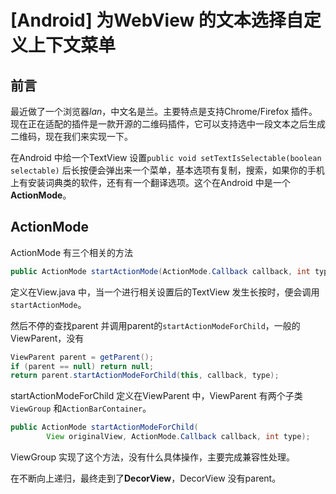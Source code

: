 # [Android] 为WebView 的文本选择自定义上下文菜单

## 前言

最近做了一个浏览器*lan*，中文名是兰。主要特点是支持Chrome/Firefox 插件。现在正在适配的插件是一款开源的二维码插件，它可以支持选中一段文本之后生成二维码，现在我们来实现一下。

在Android 中给一个TextView 设置`public void setTextIsSelectable(boolean selectable)` 后长按便会弹出来一个菜单，基本选项有复制，搜索，如果你的手机上有安装词典类的软件，还有有一个翻译选项。这个在Android 中是一个**ActionMode**。

## ActionMode

ActionMode 有三个相关的方法

```java
public ActionMode startActionMode(ActionMode.Callback callback, int type)
```

定义在View.java 中，当一个进行相关设置后的TextView 发生长按时，便会调用`startActionMode`。

然后不停的查找parent 并调用parent的`startActionModeForChild`，一般的ViewParent，没有

```java
ViewParent parent = getParent();
if (parent == null) return null;
return parent.startActionModeForChild(this, callback, type);
```

startActionModeForChild 定义在ViewParent 中，ViewParent 有两个子类`ViewGroup` 和`ActionBarContainer`。

```java
public ActionMode startActionModeForChild(
        View originalView, ActionMode.Callback callback, int type);
```

ViewGroup 实现了这个方法，没有什么具体操作，主要完成兼容性处理。

在不断向上递归，最终走到了**DecorView**，DecorView 没有parent。
